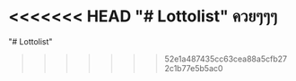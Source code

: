 <<<<<<< HEAD
"# Lottolist" 
ควยๆๆๆ
=======
"# Lottolist" 
>>>>>>> 52e1a487435cc63cea88a5cfb272c1b77e5b5ac0

